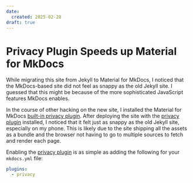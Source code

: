 ```yaml
---
date:
  created: 2025-02-28
draft: true
---
```


# Privacy Plugin Speeds up Material for MkDocs

While migrating this site from Jekyll to Material for MkDocs, I noticed that
the MkDocs-based site did not feel as snappy as the old Jekyll site. I guessed
that this might be because of the more sophisticated JavaScript features MkDocs
enables.

In the course of other hacking on the new site, I installed the Material for
MkDocs [built-in privacy plugin](https://squidfunk.github.io/mkdocs-material/plugins/privacy/).
After deploying the site with the [privacy plugin](https://squidfunk.github.io/mkdocs-material/plugins/privacy/)
installed, I noticed that it felt just as snappy as the old Jekyll site,
especially on my phone. This is likely due to the site shipping all the
assets as a bundle and the browser not having to go to multiple sources to
fetch and render each page.

Enabling the [privacy plugin](https://squidfunk.github.io/mkdocs-material/plugins/privacy/)
is as simple as adding the following for your `mkdocs.yml` file:

``` yaml
plugins:
  - privacy
```